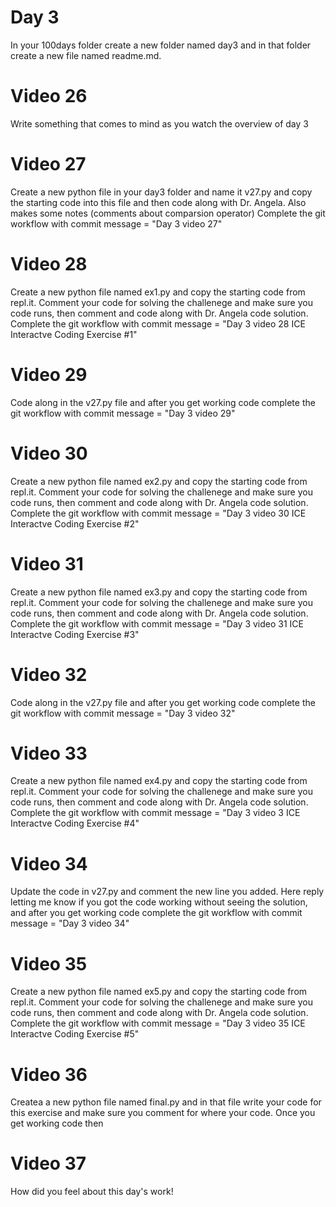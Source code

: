 # Day 3
In your 100days folder create a new folder named day3 and in that folder create a new file named readme.md.

# Video 26
Write something that comes to mind as you watch the overview of day 3

# Video 27
Create a new python file in your day3 folder and name it v27.py and copy the starting code into this file and then code along with Dr. Angela.  Also makes some notes (comments about comparsion operator)
Complete the git workflow with commit message = "Day 3 video 27"

# Video 28
Create a new python file named ex1.py and copy the starting code from repl.it.  Comment your code for solving the challenege and make sure you code runs, then comment and code along with Dr. Angela code solution.  
Complete the git workflow with commit message = "Day 3 video 28 ICE Interactve Coding Exercise #1"

# Video 29
Code along in the v27.py file and after you get working code complete the git workflow with commit message = "Day 3 video 29"

# Video 30
Create a new python file named ex2.py and copy the starting code from repl.it.  Comment your code for solving the challenege and make sure you code runs, then comment and code along with Dr. Angela code solution.  
Complete the git workflow with commit message = "Day 3 video 30 ICE Interactve Coding Exercise #2"

# Video 31
Create a new python file named ex3.py and copy the starting code from repl.it.  Comment your code for solving the challenege and make sure you code runs, then comment and code along with Dr. Angela code solution.  
Complete the git workflow with commit message = "Day 3 video 31 ICE Interactve Coding Exercise #3"

# Video 32
Code along in the v27.py file and after you get working code complete the git workflow with commit message = "Day 3 video 32"

# Video 33
Create a new python file named ex4.py and copy the starting code from repl.it.  Comment your code for solving the challenege and make sure you code runs, then comment and code along with Dr. Angela code solution.  
Complete the git workflow with commit message = "Day 3 video 3 ICE Interactve Coding Exercise #4"

# Video 34
Update the code in v27.py and comment the new line you added.  Here reply letting me know if you got the code working without seeing the solution, and after you get working code complete the git workflow with commit message = "Day 3 video 34"

# Video 35
Create a new python file named ex5.py and copy the starting code from repl.it.  Comment your code for solving the challenege and make sure you code runs, then comment and code along with Dr. Angela code solution.  
Complete the git workflow with commit message = "Day 3 video 35 ICE Interactve Coding Exercise #5"

# Video 36
Createa a new python file named final.py and in that file write your code for this exercise and make sure you comment for where your code.  Once you get working code then 

# Video 37
How did you feel about this day's work! 
